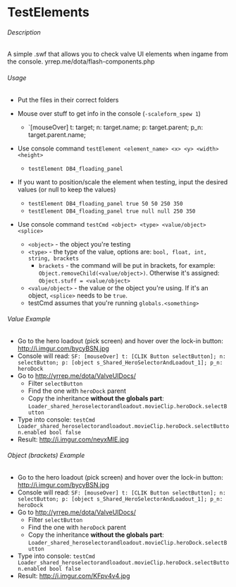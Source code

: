 # TestElements

###### Description

A simple .swf that allows you to check valve UI elements when ingame from the console.
yrrep.me/dota/flash-components.php

###### Usage

* Put the files in their correct folders

* Mouse over stuff to get info in the console (`-scaleform_spew 1`)
  * `[mouseOver] t: target; n: target.name; p: target.parent; p_n: target.parent.name;

* Use console command `testElement <element_name> <x> <y> <width> <height>`
  * `testElement DB4_floading_panel`
* If you want to position/scale the element when testing, input the desired values (or null to keep the values)
  * `testElement DB4_floading_panel true 50 50 250 350`
  * `testElement DB4_floading_panel true null null 250 350`

* Use console command `testCmd <object> <type> <value/object> <splice>`
  * `<object>` - the object you're testing
  * `<type>` - the type of the value, options are: `bool, float, int, string, brackets`
    * `brackets` - the command will be put in brackets, for example: `Object.removeChild(<value/object>)`. Otherwise it's assigned: `Object.stuff = <value/object>`
  * `<value/object>` - the value or the object you're using. If it's an object, `<splice>` needs to be `true`.
  * testCmd assumes that you're running `globals.<something>`

###### Value Example
* Go to the hero loadout (pick screen) and hover over the lock-in button: http://i.imgur.com/bycyBSN.jpg
* Console will read: `SF: [mouseOver] t: [CLIK Button selectButton]; n: selectButton; p: [object s_Shared_HeroSelectorAndLoadout_1]; p_n: heroDock`
* Go to http://yrrep.me/dota/ValveUIDocs/
  * Filter `selectButton`
  * Find the one with `heroDock` parent
  * Copy the inheritance **without the globals part**: `Loader_shared_heroselectorandloadout.movieClip.heroDock.selectButton`
* Type into console: `testCmd Loader_shared_heroselectorandloadout.movieClip.heroDock.selectButton.enabled bool false`
* Result: http://i.imgur.com/neyxMlE.jpg

###### Object (brackets) Example
* Go to the hero loadout (pick screen) and hover over the lock-in button: http://i.imgur.com/bycyBSN.jpg
* Console will read: `SF: [mouseOver] t: [CLIK Button selectButton]; n: selectButton; p: [object s_Shared_HeroSelectorAndLoadout_1]; p_n: heroDock`
* Go to http://yrrep.me/dota/ValveUIDocs/
  * Filter `selectButton`
  * Find the one with `heroDock` parent
  * Copy the inheritance **without the globals part**: `Loader_shared_heroselectorandloadout.movieClip.heroDock.selectButton`
* Type into console: `testCmd Loader_shared_heroselectorandloadout.movieClip.heroDock.selectButton.enabled bool false`
* Result: http://i.imgur.com/KFpv4v4.jpg
